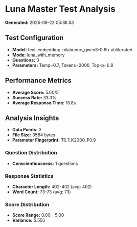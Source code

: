 # Luna Master Test Analysis

**Generated:** 2025-09-22 05:38:53

## Test Configuration
- **Model:** text-embedding-mlabonne_qwen3-0.6b-abliterated
- **Mode:** luna_with_memory
- **Questions:** 3
- **Parameters:** Temp=0.7, Tokens=2000, Top-p=0.9

## Performance Metrics
- **Average Score:** 5.00/5
- **Success Rate:** 33.3%
- **Average Response Time:** 16.8s

## Analysis Insights
- **Data Points:** 3
- **File Size:** 3584 bytes
- **Parameter Fingerprint:** T0.7_K2000_P0.9

### Question Distribution
- **Conscientiousness:** 1 questions

### Response Statistics
- **Character Length:** 402-402 (avg: 402)
- **Word Count:** 73-73 (avg: 73)

### Score Distribution
- **Score Range:** 0.00 - 5.00
- **Variance:** 5.556
